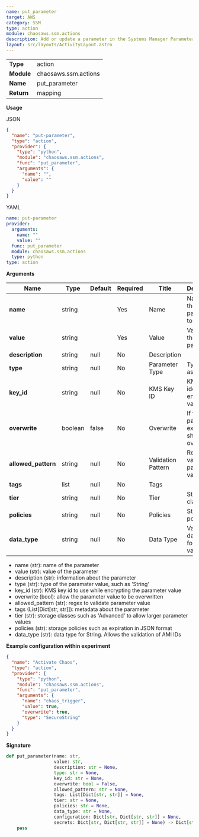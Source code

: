 ```yaml
---
name: put_parameter
target: AWS
category: SSM
type: action
module: chaosaws.ssm.actions
description: Add or update a parameter in the Systems Manager Parameter Store
layout: src/layouts/ActivityLayout.astro
---
```


|            |                      |
| ---------- | -------------------- |
| **Type**   | action               |
| **Module** | chaosaws.ssm.actions |
| **Name**   | put_parameter        |
| **Return** | mapping              |

**Usage**

JSON

```json
{
  "name": "put-parameter",
  "type": "action",
  "provider": {
    "type": "python",
    "module": "chaosaws.ssm.actions",
    "func": "put_parameter",
    "arguments": {
      "name": "",
      "value": ""
    }
  }
}
```

YAML

```yaml
name: put-parameter
provider:
  arguments:
    name: ""
    value: ""
  func: put_parameter
  module: chaosaws.ssm.actions
  type: python
type: action
```

**Arguments**

| Name                | Type    | Default | Required | Title              | Description                                       |
| ------------------- | ------- | ------- | -------- | ------------------ | ------------------------------------------------- |
| **name**            | string  |         | Yes      | Name               | Name of the parameter to set                      |
| **value**           | string  |         | Yes      | Value              | Value for the parameter                           |
| **description**     | string  | null    | No       | Description        |                                                   |
| **type**            | string  | null    | No       | Parameter Type     | Type such as String                               |
| **key_id**          | string  | null    | No       | KMS Key ID         | KMS key identifier to encrypt the value           |
| **overwrite**       | boolean | false   | No       | Overwrite          | If the parameter exists, should it be overwritten |
| **allowed_pattern** | string  | null    | No       | Validation Pattern | Regex to validate the parameter value             |
| **tags**            | list    | null    | No       | Tags               |                                                   |
| **tier**            | string  | null    | No       | Tier               | Storage class                                     |
| **policies**        | string  | null    | No       | Policies           | Storage policies                                  |
| **data_type**       | string  | null    | No       | Data Type          | Validation data type for String value             |

- name (str): name of the parameter
- value (str): value of the parameter
- description (str): information about the parameter
- type (str): type of the paramater value, such as 'String'
- key_id (str): KMS key id to use while encrypting the parameter value
- overwrite (bool): allow the parameter value to be overwritten
- allowed_pattern (str): regex to validate parameter value
- tags (List[Dict[str, str]]): metadata about the parameter
- tier (str): storage classes such as 'Advanced' to allow larger parameter values
- policies (str): storage policies such as expiration in JSON format
- data_type (str): data type for String. Allows the validation of AMI IDs

**Example configuration within experiment**

```json
{
  "name": "Activate Chaos",
  "type": "action",
  "provider": {
    "type": "python",
    "module": "chaosaws.ssm.actions",
    "func": "put_parameter",
    "arguments": {
      "name": "chaos_trigger",
      "value": true,
      "overwrite": true,
      "type": "SecureString"
    }
  }
}
```

**Signature**

```python
def put_parameter(name: str,
                  value: str,
                  description: str = None,
                  type: str = None,
                  key_id: str = None,
                  overwrite: bool = False,
                  allowed_pattern: str = None,
                  tags: List[Dict[str, str]] = None,
                  tier: str = None,
                  policies: str = None,
                  data_type: str = None,
                  configuration: Dict[str, Dict[str, str]] = None,
                  secrets: Dict[str, Dict[str, str]] = None) -> Dict[str, Any]:
    pass

```
